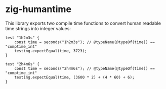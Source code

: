 # zig-humantime

This library exports two compile time functions to convert human readable time
strings into integer values:

```zig
test "1h2m3s" {
    const time = seconds("1h2m3s"); // @typeName(@typeOf(time)) == "comptime_int"
    testing.expectEqual(time, 3723);
}

test "2h4m6s" {
    const time = seconds("2h4m6s"); // @typeName(@typeOf(time)) == "comptime_int"
    testing.expectEqual(time, (3600 * 2) + (4 * 60) + 6);
}
```